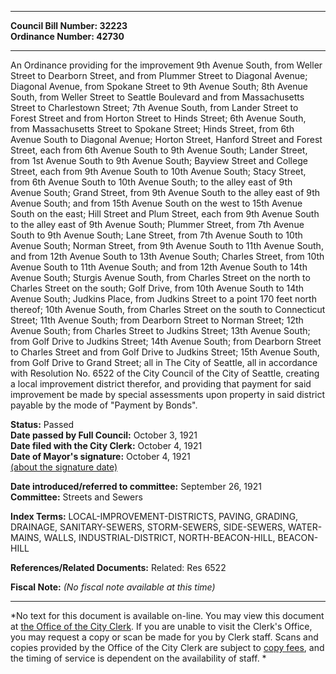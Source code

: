 * * * * *  
  
**Council Bill Number: [](#h0)[](#h2)32223**   
**Ordinance Number: 42730**  
  
* * * * *  
  
An Ordinance providing for the improvement 9th Avenue South, from Weller Street to Dearborn Street, and from Plummer Street to Diagonal Avenue; Diagonal Avenue, from Spokane Street to 9th Avenue South; 8th Avenue South, from Weller Street to Seattle Boulevard and from Massachusetts Street to Charlestown Street; 7th Avenue South, from Lander Street to Forest Street and from Horton Street to Hinds Street; 6th Avenue South, from Massachusetts Street to Spokane Street; Hinds Street, from 6th Avenue South to Diagonal Avenue; Horton Street, Hanford Street and Forest Street, each from 6th Avenue South to 9th Avenue South; Lander Street, from 1st Avenue South to 9th Avenue South; Bayview Street and College Street, each from 9th Avenue South to 10th Avenue South; Stacy Street, from 6th Avenue South to 10th Avenue South; to the alley east of 9th Avenue South; Grand Street, from 9th Avenue South to the alley east of 9th Avenue South; and from 15th Avenue South on the west to 15th Avenue South on the east; Hill Street and Plum Street, each from 9th Avenue South to the alley east of 9th Avenue South; Plummer Street, from 7th Avenue South to 9th Avenue South; Lane Street, from 7th Avenue South to 10th Avenue South; Norman Street, from 9th Avenue South to 11th Avenue South, and from 12th Avenue South to 13th Avenue South; Charles Street, from 10th Avenue South to 11th Avenue South; and from 12th Avenue South to 14th Avenue South; Sturgis Avenue South, from Charles Street on the north to Charles Street on the south; Golf Drive, from 10th Avenue South to 14th Avenue South; Judkins Place, from Judkins Street to a point 170 feet north thereof; 10th Avenue South, from Charles Street on the south to Connecticut Street; 11th Avenue South; from Dearborn Street to Norman Street; 12th Avenue South; from Charles Street to Judkins Street; 13th Avenue South; from Golf Drive to Judkins Street; 14th Avenue South; from Dearborn Street to Charles Street and from Golf Drive to Judkins Street; 15th Avenue South, from Golf Drive to Grand Street; all in The City of Seattle, all in accordance with Resolution No. 6522 of the City Council of the City of Seattle, creating a local improvement district therefor, and providing that payment for said improvement be made by special assessments upon property in said district payable by the mode of "Payment by Bonds".  
  
**Status:** Passed   
**Date passed by Full Council:** October 3, 1921   
**Date filed with the City Clerk:** October 4, 1921   
**Date of Mayor's signature:** October 4, 1921   
[(about the signature date)](/~public/approvaldate.htm)   
  
  
**Date introduced/referred to committee:** September 26, 1921   
**Committee:** Streets and Sewers   
  
**Index Terms:** LOCAL-IMPROVEMENT-DISTRICTS, PAVING, GRADING, DRAINAGE, SANITARY-SEWERS, STORM-SEWERS, SIDE-SEWERS, WATER-MAINS, WALLS, INDUSTRIAL-DISTRICT, NORTH-BEACON-HILL, BEACON-HILL  
  
**References/Related Documents:** Related: Res 6522  
  
**Fiscal Note:** *(No fiscal note available at this time)*  
  
* * * * *  
  
*No text for this document is available on-line. You may view this document at [the Office of the City Clerk](http://www.seattle.gov/leg/clerk/contactUs.htm). If you are unable to visit the Clerk's Office, you may request a copy or scan be made for you by Clerk staff. Scans and copies provided by the Office of the City Clerk are subject to [copy fees](http://clerk.seattle.gov/~public/clerkfees.htm), and the timing of service is dependent on the availability of staff. *  
  
  
